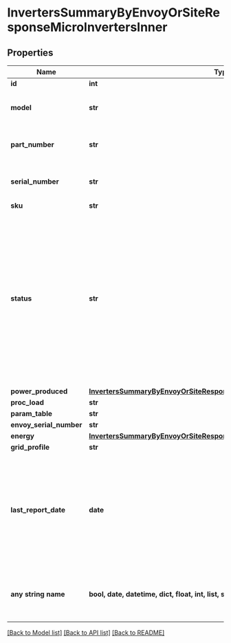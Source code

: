 # InvertersSummaryByEnvoyOrSiteResponseMicroInvertersInner


## Properties
Name | Type | Description | Notes
------------ | ------------- | ------------- | -------------
**id** | **int** |  | 
**model** | **str** | Model number of this Microinverter. | 
**part_number** | **str** | The Enphase part number of this Microinverter. | 
**serial_number** | **str** | The serial number of this Microinverter. | 
**sku** | **str** |  | 
**status** | **str** | The current status of this Microinverter. * &#x60;normal&#x60; - The microinverter is operating normally. * &#x60;power&#x60; - There is a production issue. * &#x60;micro&#x60; - The microinverter is not reporting. * &#x60;retired&#x60; - The microinverter is retired. | 
**power_produced** | [**InvertersSummaryByEnvoyOrSiteResponseMicroInvertersInnerPowerProduced**](InvertersSummaryByEnvoyOrSiteResponseMicroInvertersInnerPowerProduced.md) |  | 
**proc_load** | **str** |  | 
**param_table** | **str** |  | 
**envoy_serial_number** | **str** |  | 
**energy** | [**InvertersSummaryByEnvoyOrSiteResponseMicroInvertersInnerEnergy**](InvertersSummaryByEnvoyOrSiteResponseMicroInvertersInnerEnergy.md) |  | 
**grid_profile** | **str** |  | 
**last_report_date** | **date** | The last time this device submitted a report, by default expressed in Unix epoch time. If Enlighten has no record of a report from this Envoy, returns null. | 
**any string name** | **bool, date, datetime, dict, float, int, list, str, none_type** | any string name can be used but the value must be the correct type | [optional]

[[Back to Model list]](../README.md#documentation-for-models) [[Back to API list]](../README.md#documentation-for-api-endpoints) [[Back to README]](../README.md)



